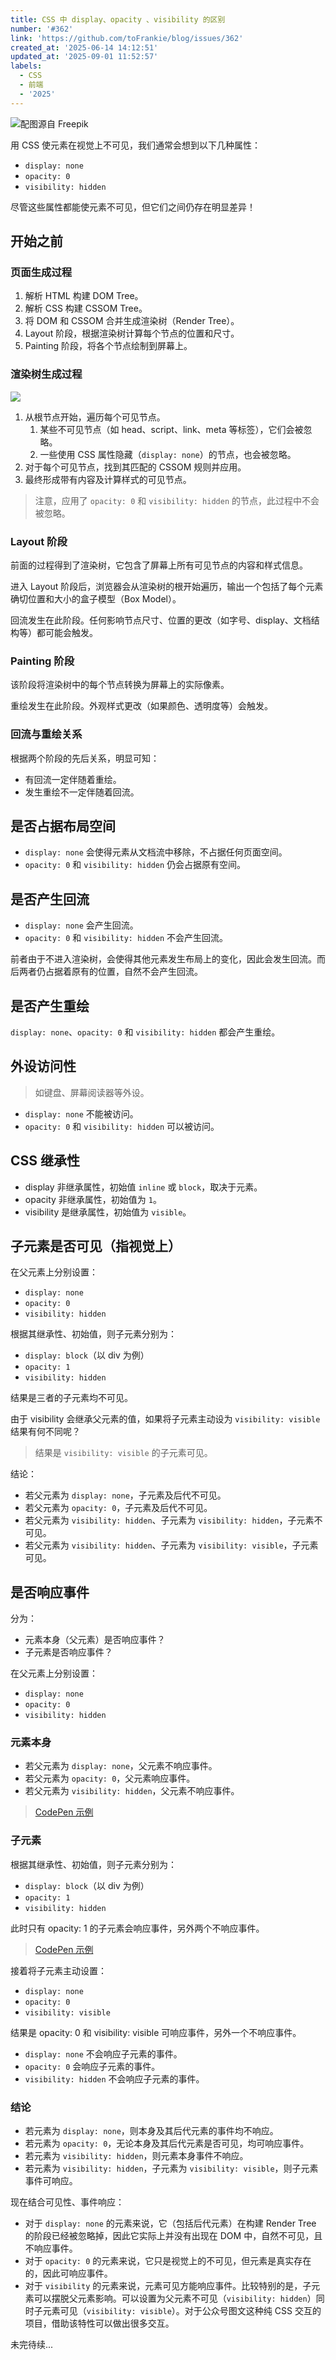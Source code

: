 ```yaml
---
title: CSS 中 display、opacity 、visibility 的区别
number: '#362'
link: 'https://github.com/toFrankie/blog/issues/362'
created_at: '2025-06-14 14:12:51'
updated_at: '2025-09-01 11:52:57'
labels:
  - CSS
  - 前端
  - '2025'
---
```


![配图源自 Freepik](https://cdn.jsdelivr.net/gh/toFrankie/blog@main/images/2025/6/1750006164441.jpg)

用 CSS 使元素在视觉上不可见，我们通常会想到以下几种属性：

- `display: none`
- `opacity: 0`
- `visibility: hidden`

尽管这些属性都能使元素不可见，但它们之间仍存在明显差异！

## 开始之前

### 页面生成过程

1. 解析 HTML 构建 DOM Tree。
2. 解析 CSS 构建 CSSOM Tree。
3. 将 DOM 和 CSSOM 合并生成渲染树（Render Tree）。
4. Layout 阶段，根据渲染树计算每个节点的位置和尺寸。
5. Painting 阶段，将各个节点绘制到屏幕上。

### 渲染树生成过程

![](https://cdn.jsdelivr.net/gh/toFrankie/blog@main/images/2025/6/1750002005031.png)

1. 从根节点开始，遍历每个可见节点。
    1. 某些不可见节点（如 head、script、link、meta 等标签），它们会被忽略。
    2. 一些使用 CSS 属性隐藏（`display: none`）的节点，也会被忽略。
2. 对于每个可见节点，找到其匹配的 CSSOM 规则并应用。
3. 最终形成带有内容及计算样式的可见节点。

> 注意，应用了 `opacity: 0` 和 `visibility: hidden` 的节点，此过程中不会被忽略。

### Layout 阶段

前面的过程得到了渲染树，它包含了屏幕上所有可见节点的内容和样式信息。

进入 Layout 阶段后，浏览器会从渲染树的根开始遍历，输出一个包括了每个元素确切位置和大小的盒子模型（Box Model）。

回流发生在此阶段。任何影响节点尺寸、位置的更改（如字号、display、文档结构等）都可能会触发。

### Painting 阶段

该阶段将渲染树中的每个节点转换为屏幕上的实际像素。

重绘发生在此阶段。外观样式更改（如果颜色、透明度等）会触发。

### 回流与重绘关系

根据两个阶段的先后关系，明显可知：

- 有回流一定伴随着重绘。
- 发生重绘不一定伴随着回流。

## 是否占据布局空间

- `display: none` 会使得元素从文档流中移除，不占据任何页面空间。
- `opacity: 0` 和 `visibility: hidden` 仍会占据原有空间。

## 是否产生回流

- `display: none` 会产生回流。
- `opacity: 0` 和 `visibility: hidden` 不会产生回流。

前者由于不进入渲染树，会使得其他元素发生布局上的变化，因此会发生回流。而后两者仍占据着原有的位置，自然不会产生回流。

## 是否产生重绘

`display: none`、`opacity: 0` 和 `visibility: hidden` 都会产生重绘。

## 外设访问性

> 如键盘、屏幕阅读器等外设。

- `display: none` 不能被访问。
- `opacity: 0` 和 `visibility: hidden` 可以被访问。

## CSS 继承性

- display 非继承属性，初始值 `inline` 或 `block`，取决于元素。
- opacity 非继承属性，初始值为 `1`。
- visibility 是继承属性，初始值为 `visible`。

## 子元素是否可见（指视觉上）

在父元素上分别设置：

- `display: none`
- `opacity: 0`
- `visibility: hidden`

根据其继承性、初始值，则子元素分别为：

- `display: block`（以 div 为例）
- `opacity: 1`
- `visibility: hidden`

结果是三者的子元素均不可见。

由于 visibility 会继承父元素的值，如果将子元素主动设为 `visibility: visible` 结果有何不同呢？

> 结果是 `visibility: visible` 的子元素可见。

结论：

- 若父元素为 `display: none`，子元素及后代不可见。
- 若父元素为 `opacity: 0`，子元素及后代不可见。
- 若父元素为 `visibility: hidden`、子元素为 `visibility: hidden`，子元素不可见。
- 若父元素为 `visibility: hidden`、子元素为 `visibility: visible`，子元素可见。

## 是否响应事件

分为：

- 元素本身（父元素）是否响应事件？
- 子元素是否响应事件？

在父元素上分别设置：

- `display: none`
- `opacity: 0`
- `visibility: hidden`

### 元素本身

- 若父元素为 `display: none`，父元素不响应事件。
- 若父元素为 `opacity: 0`，父元素响应事件。
- 若父元素为 `visibility: hidden`，父元素不响应事件。

> [CodePen 示例](https://codepen.io/tofrankie/pen/bNVmyby)

### 子元素

根据其继承性、初始值，则子元素分别为：

- `display: block`（以 div 为例）
- `opacity: 1`
- `visibility: hidden`

此时只有 opacity: 1 的子元素会响应事件，另外两个不响应事件。

> [CodePen 示例](https://codepen.io/tofrankie/pen/qEOJGOV)

接着将子元素主动设置：

- `display: none`
- `opacity: 0`
- `visibility: visible`

结果是 opacity: 0 和 visibility: visible 可响应事件，另外一个不响应事件。

- `display: none` 不会响应子元素的事件。
- `opacity: 0` 会响应子元素的事件。
- `visibility: hidden` 不会响应子元素的事件。

### 结论

- 若元素为 `display: none`，则本身及其后代元素的事件均不响应。
- 若元素为 `opacity: 0`，无论本身及其后代元素是否可见，均可响应事件。
- 若元素为 `visibility: hidden`，则元素本身事件不响应。
- 若元素为 `visibility: hidden`，子元素为 `visibility: visible`，则子元素事件可响应。

现在结合可见性、事件响应：

- 对于 `display: none` 的元素来说，它（包括后代元素）在构建 Render Tree 的阶段已经被忽略掉，因此它实际上并没有出现在 DOM 中，自然不可见，且不响应事件。
- 对于 `opacity: 0` 的元素来说，它只是视觉上的不可见，但元素是真实存在的，因此可响应事件。
- 对于 `visibility` 的元素来说，元素可见方能响应事件。比较特别的是，子元素可以摆脱父元素影响。可以设置为父元素不可见（`visibility: hidden`）同时子元素可见（`visibility: visible`）。对于公众号图文这种纯 CSS 交互的项目，借助该特性可以做出很多交互。


未完待续...
